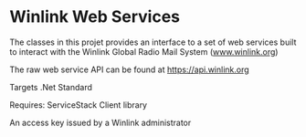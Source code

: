 # Winlink Web Services

The classes in this projet provides an interface to a set of web services built to interact with the Winlink Global Radio Mail System (www.winlink.org)

The raw web service API can be found at https://api.winlink.org

Targets .Net Standard 

Requires:
  ServiceStack Client library
  
  An access key issued by a Winlink administrator
  




